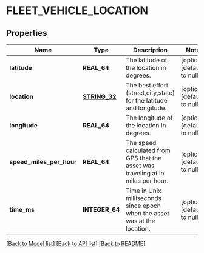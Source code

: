 # FLEET_VEHICLE_LOCATION

## Properties
Name | Type | Description | Notes
------------ | ------------- | ------------- | -------------
**latitude** | **REAL_64** | The latitude of the location in degrees. | [optional] [default to null]
**location** | [**STRING_32**](STRING_32.md) | The best effort (street,city,state) for the latitude and longitude. | [optional] [default to null]
**longitude** | **REAL_64** | The longitude of the location in degrees. | [optional] [default to null]
**speed_miles_per_hour** | **REAL_64** | The speed calculated from GPS that the asset was traveling at in miles per hour. | [optional] [default to null]
**time_ms** | **INTEGER_64** | Time in Unix milliseconds since epoch when the asset was at the location. | [optional] [default to null]

[[Back to Model list]](../README.md#documentation-for-models) [[Back to API list]](../README.md#documentation-for-api-endpoints) [[Back to README]](../README.md)



